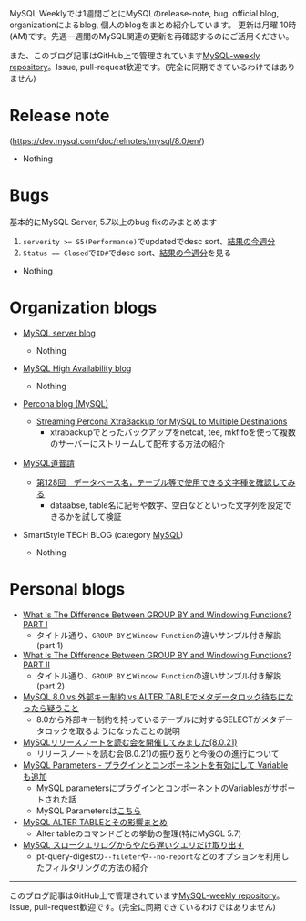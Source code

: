 MySQL Weeklyでは1週間ごとにMySQLのrelease-note, bug, official blog, organizationによるblog, 個人のblogをまとめ紹介しています。
更新は月曜 10時(AM)です。先週一週間のMySQL関連の更新を再確認するのにご活用ください。

また、このブログ記事はGitHub上で管理されています[MySQL-weekly repository](https://github.com/tom--bo/MySQL-weekly)。Issue, pull-request歓迎です。(完全に同期できているわけではありません)


# Release note

(https://dev.mysql.com/doc/relnotes/mysql/8.0/en/)

- Nothing

# Bugs

基本的にMySQL Server, 5.7以上のbug fixのみまとめます

1. `serverity >= S5(Performance)`でupdatedでdesc sort、[結果の今週分](https://bugs.mysql.com/search.php?cmd=display&status=All&severity=-5&os=5&bug_age=0&order_by=mtime&direction=ASC&limit=30&mine=0&reorder_by=mtime)
1. `Status == Closed`で`ID#`でdesc sort、[結果の今週分](https://bugs.mysql.com/search.php?search_for=&status=Closed&severity=&limit=10&order_by=id&cmd=display&direction=DESC&os=0&phpver=&bug_age=0)を見る

- Nothing


# Organization blogs

- [MySQL server blog](https://mysqlserverteam.com/)
  - Nothing

- [MySQL High Availability blog](https://mysqlhighavailability.com/)
  - Nothing

- [Percona blog (MySQL)](https://www.percona.com/blog/)
  - [Streaming Percona XtraBackup for MySQL to Multiple Destinations](https://www.percona.com/blog/2020/08/20/streaming-percona-xtrabackup-for-mysql-to-multiple-destinations/)
    - xtrabackupでとったバックアップをnetcat, tee, mkfifoを使って複数のサーバーにストリームして配布する方法の紹介

- [MySQL道普請](https://gihyo.jp/dev/serial/01/mysql-road-construction-news)
  - [第128回　データベース名，テーブル等で使用できる文字種を確認してみる](https://gihyo.jp/dev/serial/01/mysql-road-construction-news/0128)
    - dataabse, table名に記号や数字、空白などといった文字列を設定できるかを試して検証

- SmartStyle TECH BLOG (category [MySQL](https://www.s-style.co.jp/blog/category/tech/mysql/))
  - Nothing


# Personal blogs

- [What Is The Difference Between GROUP BY and Windowing Functions? PART I](https://elephantdolphin.blogspot.com/2020/08/what-is-difference-between-group-by-and.html)
  - タイトル通り、`GROUP BY`と`Window Function`の違いサンプル付き解説(part 1)
- [What Is The Difference Between GROUP BY and Windowing Functions? PART II](https://elephantdolphin.blogspot.com/2020/08/what-is-difference-between-group-by-and_21.html)
  - タイトル通り、`GROUP BY`と`Window Function`の違いサンプル付き解説(part 2)
- [MySQL 8.0 vs 外部キー制約 vs ALTER TABLEでメタデータロック待ちになったら疑うこと](https://yoku0825.blogspot.com/2020/08/mysql-80-vs-vs-alter-table.html)
  - 8.0から外部キー制約を持っているテーブルに対するSELECTがメタデータロックを取るようになったことの説明
- [MySQLリリースノートを読む会を開催してみました(8.0.21)](https://sakaik.hateblo.jp/entry/20200812/MyRenobe8021)
  - リリースノートを読む会(8.0.21)の振り返りと今後のの進行について
- [MySQL Parameters - プラグインとコンポーネントを有効にして Variable も追加](https://tmtms.hatenablog.com/entry/202008/mysql-params)
  - MySQL parametersにプラグインとコンポーネントのVariablesがサポートされた話
  - MySQL Parametersは[こちら](https://mysql-params.tmtms.net/mysqld/)
- [MySQL ALTER TABLEとその影響まとめ](https://mita2db.hateblo.jp/entry/2020/08/21/195617)
  - Alter tableのコマンドごとの挙動の整理(特にMySQL 5.7)
- [MySQL スロークエリログからやたら遅いクエリだけ取り出す](https://mita2db.hateblo.jp/entry/2020/08/23/170804)
  - pt-query-digestの`--fileter`や`--no-report`などのオプションを利用したフィルタリングの方法の紹介


-----

このブログ記事はGitHub上で管理されています[MySQL-weekly repository](https://github.com/tom--bo/MySQL-weekly)。Issue, pull-request歓迎です。(完全に同期できているわけではありません)

